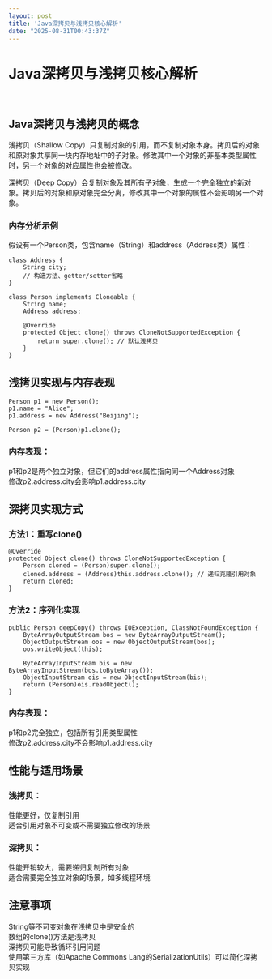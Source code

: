 ```yaml
---
layout: post
title: 'Java深拷贝与浅拷贝核心解析'
date: "2025-08-31T00:43:37Z"
---
```

Java深拷贝与浅拷贝核心解析
===============

​

Java深拷贝与浅拷贝的概念
--------------

浅拷贝（Shallow Copy）只复制对象的引用，而不复制对象本身。拷贝后的对象和原对象共享同一块内存地址中的子对象。修改其中一个对象的非基本类型属性时，另一个对象的对应属性也会被修改。

深拷贝（Deep Copy）会复制对象及其所有子对象，生成一个完全独立的新对象。拷贝后的对象和原对象完全分离，修改其中一个对象的属性不会影响另一个对象。

### 内存分析示例

假设有一个Person类，包含name（String）和address（Address类）属性：

    class Address {
        String city;
        // 构造方法、getter/setter省略
    }
    
    class Person implements Cloneable {
        String name;
        Address address;
        
        @Override
        protected Object clone() throws CloneNotSupportedException {
            return super.clone(); // 默认浅拷贝
        }
    }
    

浅拷贝实现与内存表现
----------

    Person p1 = new Person();
    p1.name = "Alice";
    p1.address = new Address("Beijing");
    
    Person p2 = (Person)p1.clone();
    

### 内存表现：

p1和p2是两个独立对象，但它们的address属性指向同一个Address对象  
修改p2.address.city会影响p1.address.city

深拷贝实现方式
-------

### 方法1：重写clone()

    @Override
    protected Object clone() throws CloneNotSupportedException {
        Person cloned = (Person)super.clone();
        cloned.address = (Address)this.address.clone(); // 递归克隆引用对象
        return cloned;
    }
    

### 方法2：序列化实现

    public Person deepCopy() throws IOException, ClassNotFoundException {
        ByteArrayOutputStream bos = new ByteArrayOutputStream();
        ObjectOutputStream oos = new ObjectOutputStream(bos);
        oos.writeObject(this);
        
        ByteArrayInputStream bis = new ByteArrayInputStream(bos.toByteArray());
        ObjectInputStream ois = new ObjectInputStream(bis);
        return (Person)ois.readObject();
    }
    

### 内存表现：

p1和p2完全独立，包括所有引用类型属性  
修改p2.address.city不会影响p1.address.city

性能与适用场景
-------

### 浅拷贝：

性能更好，仅复制引用  
适合引用对象不可变或不需要独立修改的场景

### 深拷贝：

性能开销较大，需要递归复制所有对象  
适合需要完全独立对象的场景，如多线程环境

注意事项
----

String等不可变对象在浅拷贝中是安全的  
数组的clone()方法是浅拷贝  
深拷贝可能导致循环引用问题  
使用第三方库（如Apache Commons Lang的SerializationUtils）可以简化深拷贝实现  
​